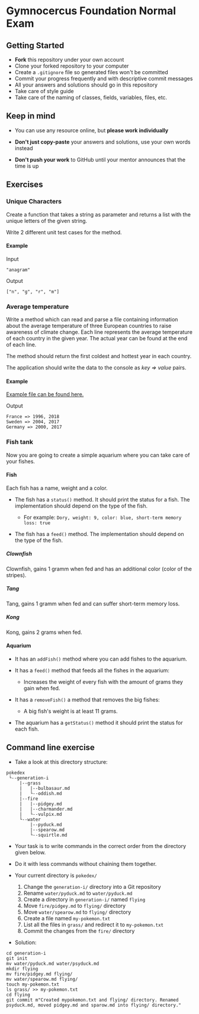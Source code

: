 # Gymnocercus Foundation Normal Exam

## Getting Started

- **Fork** this repository under your own account
- Clone your forked repository to your computer
- Create a `.gitignore` file so generated files won't be committed
- Commit your progress frequently and with descriptive commit messages
- All your answers and solutions should go in this repository
- Take care of style guide
- Take care of the naming of classes, fields, variables, files, etc.

## Keep in mind

- You can use any resource online, but **please work individually**

- **Don't just copy-paste** your answers and solutions,
  use your own words instead

- **Don't push your work** to GitHub until your mentor announces
  that the time is up

## Exercises


### Unique Characters

Create a function that takes a string as parameter
and returns a list with the unique letters of the given string.

Write 2 different unit test cases for the method.

#### Example

Input

```text
"anagram"
```

Output

```text
["n", "g", "r", "m"]
```

### Average temperature

Write a method which can read and parse a file containing information about
the average temperature of three European countries
to raise awareness of climate change.
Each line represents the average temperature of each country in the given year.
The actual year can be found at the end of each line.

The method should return the first coldest and hottest year in each country.

The application should write the data to the console as *key => value* pairs.

#### Example

[Example file can be found here.](./results.txt)

Output

```text
France => 1996, 2018
Sweden => 2004, 2017
Germany => 2000, 2017
```

### Fish tank

Now you are going to create a simple aquarium
where you can take care of your fishes.

#### Fish

Each fish has a name, weight and a color.

- The fish has a `status()` method. It should print the status for a fish. The implementation    should depend on the type of the fish.

  - For example: `Dory, weight: 9, color: blue, short-term memory loss: true`

- The fish has a `feed()` method. The implementation should depend
  on the type of the fish.

##### Clownfish

Clownfish, gains 1 gramm when fed and
has an additional color (color of the stripes).

##### Tang

Tang, gains 1 gramm when fed and can suffer short-term memory loss.

##### Kong

Kong, gains 2 grams when fed.

#### Aquarium

- It has an `addFish()` method where you can add fishes to the aquarium.

- It has a `feed()` method that feeds all the fishes in the aquarium:

  - Increases the weight of every fish with the amount of grams
    they gain when fed.

- It has a `removeFish()` a method that removes the big fishes:

  - A big fish's weight is at least 11 grams.

- The aquarium has a `getStatus()` method it should print
  the status for each fish.


## Command line exercise

- Take a look at this directory structure:

```text
pokedex
 └--generation-i
     |--grass
     |   |--bulbasaur.md
     |   └--oddish.md
     |--fire
     |   |--pidgey.md
     |   |--charmander.md
     |   └--vulpix.md
     └--water
         |--pyduck.md
         |--spearow.md
         └--squirtle.md
```

- Your task is to write commands in the correct order from the directory given below.
- Do it with less commands without chaining them together.
- Your current directory is `pokedex/`
  1. Change the `generation-i/` directory into a Git repository
  1. Rename `water/pyduck.md` to `water/pyduck.md`
  1. Create a directory in `generation-i/` named `flying`
  1. Move `fire/pidgey.md` to `flying/` directory
  1. Move `water/spearow.md` to `flying/` directory
  1. Create a file named `my-pokemon.txt`
  1. List all the files in `grass/` and redirect it to `my-pokemon.txt`
  1. Commit the changes from the `fire/` directory

- Solution:

```
cd generation-i
git init
mv water/pyduck.md water/psyduck.md
mkdir flying
mv fire/pidgey.md flying/
mv water/spearow.md flying/
touch my-pokemon.txt
ls grass/ >> my-pokemon.txt
cd flying
git commit m"Created mypokemon.txt and flying/ directory. Renamed psyduck.md, moved pidgey.md and sparow.md into flying/ directory."
```
